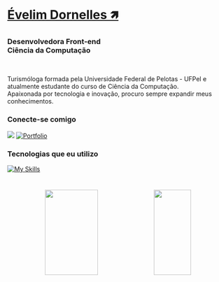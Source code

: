 
# <b>[Évelim Dornelles 🡽](https://www.linkedin.com/in/evedornelles/)</b>
### <b>Desenvolvedora Front-end</b> <br> Ciência da Computação
<br />

  Turismóloga formada pela Universidade Federal de Pelotas - UFPel e atualmente estudante do curso de Ciência da Computação.<br> Apaixonada por tecnologia e inovação, procuro sempre expandir meus conhecimentos.

<h3 align="left">Conecte-se comigo</h3>

   <a href="https://www.linkedin.com/in/evedornelles/" target="_blank"><img src="https://img.shields.io/badge/-LinkedIn-%230077B5?style=for-the-badge&logo=linkedin&logoColor=white" target="_blank"></a> 
   [![Portfolio](https://img.shields.io/badge/Portfolio-FF5722?style=for-the-badge&logo=todoist&logoColor=white)](https://evedornelles.vercel.app/)
  
</div>

<h3 align="left">Tecnologias que eu utilizo</h3>


[![My Skills](https://skillicons.dev/icons?i=js,html,css,bootstrap,react,figma,jquery,mysql,vscode,github,git)](https://skillicons.dev)


</div>


           
</div>

# 

<div align="center">  
  <img width="49%" height="195px" src="https://github-readme-stats.vercel.app/api?username=evedornelles&show_icons=true&count_private=true&hide_border=true&title_color=8BC3F5&icon_color=00bfbf&text_color=c9d1d9&bg_color=0d1117"/> 
  <img width="41%" height="195px" src="https://github-readme-stats.vercel.app/api/top-langs/?username=evedornelles&layout=compact&hide_border=true&title_color=8BC3F5&text_color=00bfbf&bg_color=0d1117" />
</div>
</div>

#
<picture align="center">
  <source media="(prefers-color-scheme: dark)" srcset="https://raw.githubusercontent.com/evedc/evedornelles/output/github-contribution-grid-snake-dark.svg">
  <source media="(prefers-color-scheme: light)" srcset="https://raw.githubusercontent.com/evedc/evedornelles/output/github-contribution-grid-snake-dark.svg">

  


